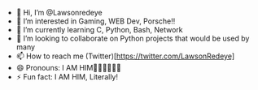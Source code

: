 - 👋 Hi, I’m @Lawsonredeye
- 👀 I’m interested in Gaming, WEB Dev, Porsche!!
- 🌱 I’m currently learning C, Python, Bash, Network
- 💞️ I’m looking to collaborate on Python projects that would be used by many
- 📫 How to reach me (Twitter)[https://twitter.com/LawsonRedeye]
- 😄 Pronouns: I AM HIM🐱‍👤🐱‍👤🐱‍👤
- ⚡ Fun fact: I AM HIM, Literally!

<!---
Lawsonredeye/Lawsonredeye is a ✨ special ✨ repository because its `README.md` (this file) appears on your GitHub profile.
You can click the Preview link to take a look at your changes.
--->
